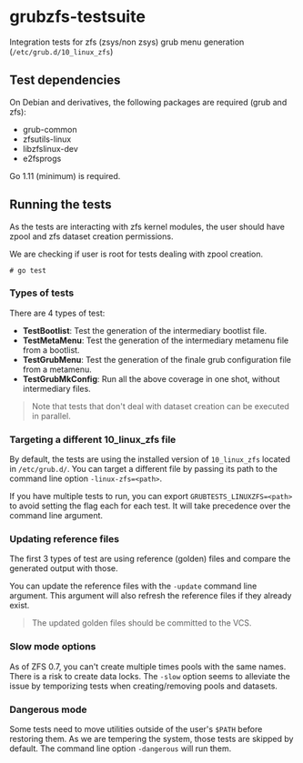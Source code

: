 # grubzfs-testsuite
Integration tests for zfs (zsys/non zsys) grub menu generation (`/etc/grub.d/10_linux_zfs`)

## Test dependencies

On Debian and derivatives, the following packages are required (grub and zfs):
* grub-common
* zfsutils-linux
* libzfslinux-dev
* e2fsprogs

Go 1.11 (minimum) is required.

## Running the tests
As the tests are interacting with zfs kernel modules, the user should have zpool and zfs dataset creation permissions.

We are checking if user is root for tests dealing with zpool creation.

```
# go test
```

### Types of tests

There are 4 types of test:
* **TestBootlist**: Test the generation of the intermediary bootlist file.
* **TestMetaMenu**: Test the generation of the intermediary metamenu file from a bootlist.
* **TestGrubMenu**: Test the generation of the finale grub configuration file from a metamenu.
* **TestGrubMkConfig**: Run all the above coverage in one shot, without intermediary files.

> Note that tests that don't deal with dataset creation can be executed in parallel.

### Targeting a different 10_linux_zfs file

By default, the tests are using the installed version of `10_linux_zfs` located in `/etc/grub.d/`. You can target a different file by passing its path to the command line option `-linux-zfs=<path>`.

If you have multiple tests to run, you can export `GRUBTESTS_LINUXZFS=<path>` to avoid setting the flag each for each test. It will take precedence over the command line argument.

### Updating reference files

The first 3 types of test are using reference (golden) files and compare the generated output with those.

You can update the reference files with the `-update` command line argument. This argument will also refresh the reference files if they already exist.

> The updated golden files should be committed to the VCS.

### Slow mode options

As of ZFS 0.7, you can't create multiple times pools with the same names. There is a risk to create data locks. The `-slow` option seems to alleviate the issue by temporizing tests when creating/removing pools and datasets.

### Dangerous mode

Some tests need to move utilities outside of the user's `$PATH` before restoring them. As we are tempering the system, those tests are skipped by default. The command line option `-dangerous` will run them.
